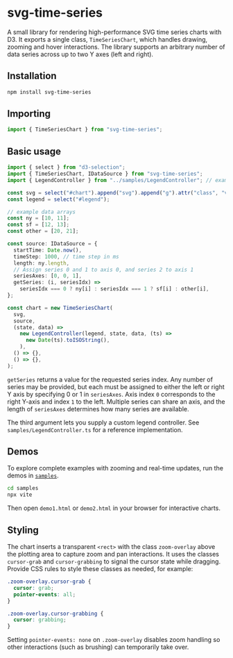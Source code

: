 # svg-time-series

A small library for rendering high-performance SVG time series charts with D3. It exports a single class, `TimeSeriesChart`, which handles drawing, zooming and hover interactions. The library supports an arbitrary number of data series across up to two Y axes (left and right).

## Installation

```sh
npm install svg-time-series
```

## Importing

```ts
import { TimeSeriesChart } from "svg-time-series";
```

## Basic usage

```ts
import { select } from "d3-selection";
import { TimeSeriesChart, IDataSource } from "svg-time-series";
import { LegendController } from "../samples/LegendController"; // example

const svg = select("#chart").append("svg").append("g").attr("class", "view");
const legend = select("#legend");

// example data arrays
const ny = [10, 11];
const sf = [12, 13];
const other = [20, 21];

const source: IDataSource = {
  startTime: Date.now(),
  timeStep: 1000, // time step in ms
  length: ny.length,
  // Assign series 0 and 1 to axis 0, and series 2 to axis 1
  seriesAxes: [0, 0, 1],
  getSeries: (i, seriesIdx) =>
    seriesIdx === 0 ? ny[i] : seriesIdx === 1 ? sf[i] : other[i],
};

const chart = new TimeSeriesChart(
  svg,
  source,
  (state, data) =>
    new LegendController(legend, state, data, (ts) =>
      new Date(ts).toISOString(),
    ),
  () => {},
  () => {},
);
```

`getSeries` returns a value for the requested series index. Any number of
series may be provided, but each must be assigned to either the left or right Y
axis by specifying 0 or 1 in `seriesAxes`. Axis index `0` corresponds to the
right Y-axis and index `1` to the left. Multiple series can share an axis, and
the length of `seriesAxes` determines how many series are available.

The third argument lets you supply a custom legend controller. See
`samples/LegendController.ts` for a reference implementation.

## Demos

To explore complete examples with zooming and real-time updates, run the demos in [`samples`](../samples).

```sh
cd samples
npx vite
```

Then open `demo1.html` or `demo2.html` in your browser for interactive charts.

## Styling

The chart inserts a transparent `<rect>` with the class `zoom-overlay`
above the plotting area to capture zoom and pan interactions. It uses the
classes `cursor-grab` and `cursor-grabbing` to signal the cursor state while
dragging. Provide CSS rules to style these classes as needed, for example:

```css
.zoom-overlay.cursor-grab {
  cursor: grab;
  pointer-events: all;
}

.zoom-overlay.cursor-grabbing {
  cursor: grabbing;
}
```

Setting `pointer-events: none` on `.zoom-overlay` disables zoom handling so
other interactions (such as brushing) can temporarily take over.

